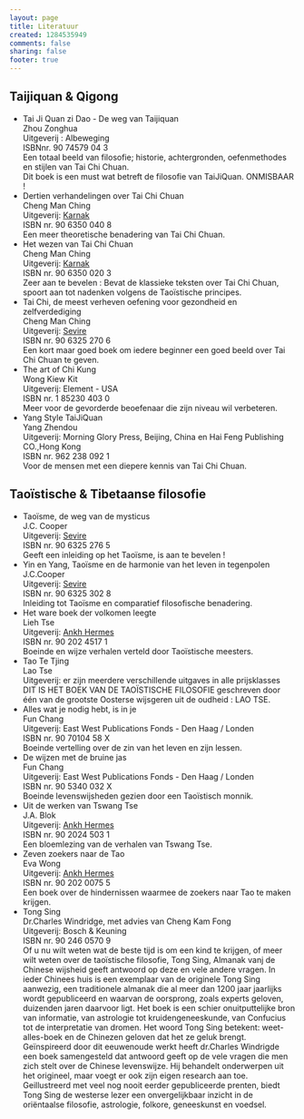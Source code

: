 ```yaml
--- 
layout: page
title: Literatuur
created: 1284535949
comments: false
sharing: false
footer: true
---
```

<h2>Taijiquan &amp; Qigong    </h2><ul>     <li>Tai Ji Quan zi Dao - De weg van Taijiquan<br />Zhou Zonghua<br />Uitgeverij : Albeweging<br />ISBNnr. 90 74579 04 3<br />Een totaal beeld van filosofie; historie, achtergronden, oefenmethodes en stijlen van Tai Chi Chuan.<br />Dit boek is een must wat betreft de filosofie van TaiJiQuan. ONMISBAAR !<br />      </li>     <li>Dertien verhandelingen over Tai Chi Chuan<br />Cheng Man Ching<br />Uitgeverij: <a href="http://www.karnak.nl/" target="_blank">Karnak</a><br />ISBN nr. 90 6350 040 8<br />Een meer theoretische benadering van Tai Chi Chuan.<br />      </li>     <li> Het wezen van Tai Chi Chuan<br />Cheng Man Ching<br />Uitgeverij: <a href="http://www.karnak.nl/" target="_blank">Karnak</a><br /> ISBN nr. 90 6350 020 3<br /> Zeer aan te bevelen : Bevat de klassieke teksten over Tai Chi Chuan, spoort aan tot nadenken volgens de Taoïstische principes.<br />     </li>      <li>Tai Chi, de meest verheven oefening voor gezondheid en zelfverdediging<br />Cheng Man Ching<br />Uitgeverij: <a href="http://www.servire.nl/" target="_blank">Sevire</a><br />ISBN nr. 90 6325 270 6<br />Een kort maar goed boek om iedere beginner een goed beeld over Tai Chi Chuan te geven.<br />      </li>    <li> The art of Chi Kung<br />Wong Kiew Kit<br />  Uitgeverij: Element - USA<br />  ISBN nr. 1 85230 403 0<br />  Meer voor de gevorderde beoefenaar die zijn niveau wil verbeteren.<br />     </li>      <li> Yang Style TaiJiQuan<br />  Yang Zhendou<br />  Uitgeverij: Morning Glory Press, Beijing, China en Hai Feng Publishing CO.,Hong Kong<br />  ISBN nr. 962 238 092 1<br />  Voor de mensen met een diepere kennis van Tai Chi Chuan.<br />      </li>  </ul><h2>      Taoïstische &amp; Tibetaanse filosofie    </h2>    <ul>      <li> Taoïsme, de weg van de mysticus<br />  J.C. Cooper<br />  Uitgeverij: <a href="http://www.servire.nl/" target="_blank">Sevire</a><br />  ISBN nr. 90 6325 276 5<br />  Geeft een inleiding op het Taoïsme, is aan te bevelen !<br />      </li>     <li>Yin en Yang, Taoïsme en de harmonie van het leven in tegenpolen<br />J.C.Cooper<br />Uitgeverij: <a href="http://www.servire.nl/" target="_blank">Sevire</a><br />ISBN nr. 90 6325 302 8<br />Inleiding tot Taoïsme en comparatief filosofische benadering.<br />      </li>      <li>Het ware boek der volkomen leegte<br />Lieh Tse<br />Uitgeverij: <a href="http://www.ankh-hermes.nl/" target="_blank">Ankh Hermes</a><br />ISBN nr. 90 202 4517 1<br /> Boeinde en wijze verhalen verteld door Taoïstische meesters.<br />      </li>      <li>Tao Te Tjing<br />Lao Tse<br />  Uitgeverij: er zijn meerdere verschillende uitgaves in alle prijsklasses<br />  DIT IS HET BOEK VAN DE TAOÏSTISCHE FILOSOFIE geschreven door één van de grootste Oosterse wijsgeren uit de oudheid : LAO TSE.<br />      </li>      <li> Alles wat je nodig hebt, is in je<br />  Fun Chang<br />  Uitgeverij: East West Publications Fonds - Den Haag / Londen<br />  ISBN nr. 90 70104 58 X<br />  Boeinde vertelling over de zin van het leven en zijn lessen.<br />      </li>      <li> De wijzen met de bruine jas<br />  Fun Chang<br />  Uitgeverij: East West Publications Fonds - Den Haag / Londen<br />  ISBN nr. 90 5340 032 X<br />  Boeinde levenswijsheden gezien door een Taoïstisch monnik.<br />      </li>      <li> Uit de werken van Tswang Tse<br /> J.A. Blok<br />Uitgeverij: <a href="http://www.ankh-hermes.nl/" target="_blank">Ankh Hermes</a><br />ISBN nr. 90 2024 503 1<br />Een bloemlezing van de verhalen van Tswang Tse.<br />      </li>      <li> Zeven zoekers naar de Tao<br />  Eva Wong<br />  Uitgeverij: <a href="http://www.ankh-hermes.nl/" target="_blank">Ankh Hermes</a><br />  ISBN nr. 90 202 0075 5<br />  Een boek over de hindernissen waarmee de zoekers naar Tao te maken krijgen.<br />      </li>      <li> Tong Sing<br />  Dr.Charles Windridge, met advies van Cheng Kam Fong<br />  Uitgeverij: Bosch &amp; Keuning<br /> ISBN nr. 90 246 0570 9<br /> Of u nu wilt weten wat de beste tijd is om een kind te krijgen, of meer wilt weten over de taoïstische filosofie, Tong Sing, Almanak vanj de Chinese wijsheid geeft antwoord op deze en vele andere vragen. In ieder Chinees huis is een exemplaar van de originele Tong Sing aanwezig, een traditionele almanak die al meer dan 1200 jaar jaarlijks wordt gepubliceerd en waarvan de oorsprong, zoals experts geloven, duizenden jaren daarvoor ligt. Het boek is een schier onuitputtelijke bron van informatie, van astrologie tot kruidengeneeskunde, van Confucius tot de interpretatie van dromen. Het woord Tong Sing betekent: weet-alles-boek en de Chinezen geloven dat het ze geluk brengt. Geïnspireerd door dit eeuwenoude werkt heeft dr.Charles Windrigde een boek samengesteld dat antwoord geeft op de vele vragen die men zich stelt over de Chinese levenswijze. Hij behandelt onderwerpen uit het origineel, maar voegt er ook zijn eigen research aan toe. Geillustreerd met veel nog nooit eerder gepubliceerde prenten, biedt Tong Sing de westerse lezer een onvergelijkbaar inzicht in de oriëntaalse filosofie, astrologie, folkore, geneeskunst en voedsel.</li></ul>
